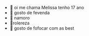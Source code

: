 - 👋 oi me chama Melissa tenho 17 ano
- 🤠 gosto  de  fevenda 
- 💞️ namoro 
- :ghost:rolereza 
- :kiss: gosto de fofocar com as best 
